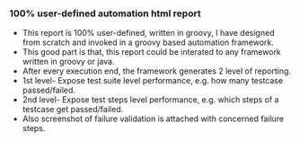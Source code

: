 ### 100% user-defined automation html report
- This report is 100% user-defined, written in groovy, I have designed from scratch and invoked in a groovy based automation framework. 
- This good part is that, this report could be interated to any framework written in groovy or java.
- After every execution end, the framework generates 2 level of reporting.
- 1st level- Expose test suite level performance, e.g. how many testcase passed/failed.
- 2nd level- Expose test steps level performance, e.g. which steps of a testcase get passed/failed.
- Also screenshot of failure validation is attached with concerned failure steps.
